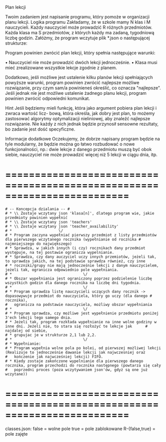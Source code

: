 Plan lekcji

Twoim zadaniem jest napisanie programu, który pomoże w organizacji planu lekcji.
Logika programu Zakładamy, że w szkole mamy N klas i M nauczycieli. Każdy nauczyciel może
prowadzić R różnych przedmiotów. Każda klasa ma S przedmiotów, z których każdy ma zadaną,
tygodniową liczbę godzin. Załóżmy, że program wczytuje plik \*.json o następującej strukturze:

Program powinien zwrócić plan lekcji, który spełnia następujące warunki:

• Nauczyciel nie może prowadzić dwóch lekcji jednocześnie.
• Klasa musi mieć zrealizowane wszystkie lekcje zgodnie z planem.

Dodatkowo, jeśli możliwe jest ustalenie kilku planów lekcji spełniających powyższe warunki,
program powinien zwrócić najlepsze możliwe rozwiązanie, przy czym sam/a powinieneś określić, co
oznacza "najlepsze". Jeśli jednak nie jest możliwe ustalenie żadnego planu lekcji, program powinien
zwrócić odpowiedni komunikat.

Hint Jeśli będziemy mieli funkcję, która jako argument pobiera plan lekcji i zwraca wartość licz-
bową, która określa, jak dobry jest plan, to możemy zastosować algorytmy optymalizacji nieliniowej,
aby znaleźć najlepsze rozwiązanie. Nie każdy z nich jednak będzie przynosił sensowne rezultaty, bo
zadanie jest dość specyficzne.

Informacje dodatkowe Oczekujemy, że dobrze napisany program będzie na tyle modularny, że
będzie można go łatwo rozbudować o nowe funkcjonalności, np.: dwie lekcje z danego przedmiotu
muszą być obok siebie, nauczyciel nie może prowadzić więcej niż 5 lekcji w ciągu dnia, itp.


# =========================================================================
    
    # -- Koncepcja dzialania -- #
    # * \\ Zostaje wczytany json 'klasa[n]', dlatego program wie, jakie przedmioty powinien wypełnić
    # * \\ Zostaje wczytany json 'teachers'
    # * \\ Zostaje wczytany json 'teacher_availability'
    # *                     \/
    # * Program zaczyna wypełniać pierwszy przedmiot z listy przedmiotów dla pierwszego wczytanego rocznika (wypełnianie od rocznika #      najmniejszego do największego)
    # * Sprawdza, w jakich innych (i czy) rocznikach dany przedmiot występuje, na tej postawie ogranicza wypelnianie.
    # * Sprawdza, czy dany auczyciel uczy innych przemiotów, jeżeli tak, to sprawdza jakich, na tej podstawie sprawdza również, czy inne
    # * roczniki/grupy nie mają jednocześnie lekcji z danym nauczycielem, jeżeli tak, ogranicza odpowiednio pole wypełniania.
    # *                                \/ 
    # * Obszar wypełniania jest ograniczony poprzez podzielenie liczbę wszystkich godzin dla danego rocznika na liczbę dni tygodnia.
    # *                                \/
    # * Program sprawdza listę nauczycieli uczących dany rocznik -> dopasowywuje przedmiot do nauczyciela, który go uczy (dla danego #     rocznika),
    #   ogranicza na podstawie nauczyciela, możliwy obszar wypełniania
    # *                                \/
    # * Program sprawdza, czy możliwe jest wypełnienie przedmiotu poniżej 3'ech lekcji tego samego dnia.
    # * Jeżeli tak, program rozkłada wypełnianie na inne wolne godziny w inne dni. Jeżeli nie, to stara się rozłożyć te lekcje jak      #   najdalej od siebie,
    # * grupujac je w strukturze 2,1 lub 2,2.
    # *                                \/
    # * Wypełnianie:
    # * Program wypełnia wolne pola po kolei, od pierwszej możliwej lekcji (Realizuje to jednocześnie dawanie lekcji jak najwczesniej oraz
    #   kończenie jak najwcześniej lekcji) FIFO.
    # * Kiedy zostaje zakończone wypelnianie dla pierwszego danego rocznika, program przechodzi do rocznika następnego (powtarza się cały #   poprzedni proces (poza wczytywaniem json'ów, gdyż są one już wczytane))
    
# =========================================================================

classes.json:
    false = wolne pole
    true = pole zablokowane
    R-{false,true} = pole zajęte